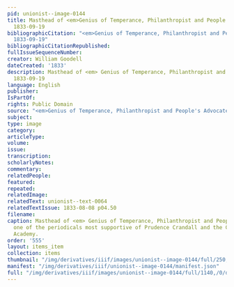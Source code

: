 ```yaml
---
pid: unionist--image-0144
title: Masthead of <em>Genius of Temperance, Philanthropist and People's Advocate</em>,
  1833-09-19
bibliographicCitation: "<em>Genius of Temperance, Philanthropist and People's Advocate</em>,
  1833-09-19"
bibliographicCitationRepublished: 
fullIssueSequenceNumber: 
creator: William Goodell
dateCreated: '1833'
description: Masthead of <em> Genius of Temperance, Philanthropist and People's Advocate</em>,
  1833-09-19
language: English
publisher: 
IsPartOf: 
rights: Public Domain
source: "<em>Genius of Temperance, Philanthropist and People's Advocate</em>, 1833-09-19"
subject: 
type: image
category: 
articleType: 
volume: 
issue: 
transcription: 
scholarlyNotes: 
commentary: 
relatedPeople: 
featured: 
repeated: 
relatedImage: 
relatedText: unionist--text-0064
relatedTextIssue: 1833-08-08 p04.50
filename: 
caption: Masthead of <em> Genius of Temperance, Philanthropist and People's Advocate</em>,
  one of the periodicals most supportive of Prudence Crandall and the Canterbury Female
  Academy.
order: '555'
layout: items_item
collection: items
thumbnail: "/img/derivatives/iiif/images/unionist--image-0144/full/250,/0/default.jpg"
manifest: "/img/derivatives/iiif/unionist--image-0144/manifest.json"
full: "/img/derivatives/iiif/images/unionist--image-0144/full/1140,/0/default.jpg"
---
```

